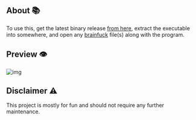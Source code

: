 ## About 📚

To use this, get the latest binary release [from here](https://github.com/naakaamura/brainfuck-interpreter/releases), extract the executable into somewhere, and open any [brainfuck](https://en.wikipedia.org/wiki/Brainfuck) file(s) along with the program.

## Preview 👁️
![img](https://user-images.githubusercontent.com/60052047/209448994-6803a472-4b88-4990-9974-2afe63bb666c.png)

## Disclaimer ⚠️
This project is mostly for fun and should not require any further maintenance.
